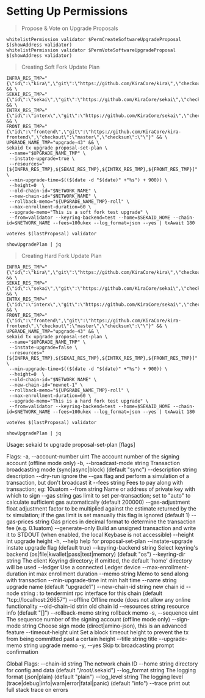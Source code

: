 
# Setting Up Permissions

> Propose & Vote on Upgrade Proposals

```
whitelistPermission validator $PermCreateSoftwareUpgradeProposal $(showAddress validator)
whitelistPermission validator $PermVoteSoftwareUpgradeProposal $(showAddress validator) 
```

> Creating Soft Fork Update Plan

```
INFRA_RES_TMP="{\"id\":\"kira\",\"git\":\"https://github.com/KiraCore/kira\",\"checkout\":\"testnet\",\"checksum\":\"\"}" && \
SEKAI_RES_TMP="{\"id\":\"sekai\",\"git\":\"https://github.com/KiraCore/sekai\",\"checkout\":\"master\",\"checksum\":\"\"}" && \
INTRX_RES_TMP="{\"id\":\"interx\",\"git\":\"https://github.com/KiraCore/sekai\",\"checkout\":\"master\",\"checksum\":\"\"}" && \
FRONT_RES_TMP="{\"id\":\"frontend\",\"git\":\"https://github.com/KiraCore/kira-frontend\",\"checkout\":\"master\",\"checksum\":\"\"}" && \
UPGRADE_NAME_TMP="upgrade-43" && \
sekaid tx upgrade proposal-set-plan \
 --name="$UPGRADE_NAME_TMP" \
 --instate-upgrade=true \
 --resources="[${INFRA_RES_TMP},${SEKAI_RES_TMP},${INTRX_RES_TMP},${FRONT_RES_TMP}]" \
 --min-upgrade-time=$(($(date -d "$(date)" +"%s") + 900)) \
 --height=0  \
 --old-chain-id="$NETWORK_NAME" \
 --new-chain-id="$NETWORK_NAME" \
 --rollback-memo="${UPGRADE_NAME_TMP}-roll" \
 --max-enrollment-duration=60 \
 --upgrade-memo="This is a soft fork test upgrade" \
 --from=validator --keyring-backend=test --home=$SEKAID_HOME --chain-id=$NETWORK_NAME --fees=100ukex --log_format=json --yes | txAwait 180

voteYes $(lastProposal) validator

showUpgradePlan | jq
```

> Creating Hard Fork Update Plan

```
INFRA_RES_TMP="{\"id\":\"kira\",\"git\":\"https://github.com/KiraCore/kira\",\"checkout\":\"testnet\",\"checksum\":\"\"}" && \
SEKAI_RES_TMP="{\"id\":\"sekai\",\"git\":\"https://github.com/KiraCore/sekai\",\"checkout\":\"master\",\"checksum\":\"\"}" && \
INTRX_RES_TMP="{\"id\":\"interx\",\"git\":\"https://github.com/KiraCore/sekai\",\"checkout\":\"master\",\"checksum\":\"\"}" && \
FRONT_RES_TMP="{\"id\":\"frontend\",\"git\":\"https://github.com/KiraCore/kira-frontend\",\"checkout\":\"master\",\"checksum\":\"\"}" && \
UPGRADE_NAME_TMP="upgrade-43" && \
sekaid tx upgrade proposal-set-plan \
 --name="$UPGRADE_NAME_TMP" \
 --instate-upgrade=false \
 --resources="[${INFRA_RES_TMP},${SEKAI_RES_TMP},${INTRX_RES_TMP},${FRONT_RES_TMP}]" \
 --min-upgrade-time=$(($(date -d "$(date)" +"%s") + 900)) \
 --height=0  \
 --old-chain-id="$NETWORK_NAME" \
 --new-chain-id="newnet-1" \
 --rollback-memo="${UPGRADE_NAME_TMP}-roll" \
 --max-enrollment-duration=60 \
 --upgrade-memo="This is a hard fork test upgrade" \
 --from=validator --keyring-backend=test --home=$SEKAID_HOME --chain-id=$NETWORK_NAME --fees=100ukex --log_format=json --yes | txAwait 180

voteYes $(lastProposal) validator

showUpgradePlan | jq
```

Usage:
  sekaid tx upgrade proposal-set-plan [flags]

Flags:
  -a, --account-number uint           The account number of the signing account (offline mode only)
  -b, --broadcast-mode string         Transaction broadcasting mode (sync|async|block) (default "sync")
      --description string            description
      --dry-run                       ignore the --gas flag and perform a simulation of a transaction, but don't broadcast it      --fees string                   Fees to pay along with transaction; eg: 10uatom
      --from string                   Name or address of private key with which to sign
      --gas string                    gas limit to set per-transaction; set to "auto" to calculate sufficient gas automatically (default 200000)
      --gas-adjustment float          adjustment factor to be multiplied against the estimate returned by the tx simulation; if the gas limit is set manually this flag is ignored  (default 1)
      --gas-prices string             Gas prices in decimal format to determine the transaction fee (e.g. 0.1uatom)
      --generate-only                 Build an unsigned transaction and write it to STDOUT (when enabled, the local Keybase is not accessible)
      --height int                    upgrade height
  -h, --help                          help for proposal-set-plan
      --instate-upgrade               instate upgrade flag (default true)
      --keyring-backend string        Select keyring's backend (os|file|kwallet|pass|test|memory) (default "os")
      --keyring-dir string            The client Keyring directory; if omitted, the default 'home' directory will be used
      --ledger                        Use a connected Ledger device
      --max-enrollment-duration int   max enrollment duration
      --memo string                   Memo to send along with transaction
      --min-upgrade-time int          min halt time
      --name string                   upgrade name (default "upgrade1")
      --new-chain-id string           new chain id
      --node string                   <host>:<port> to tendermint rpc interface for this chain (default "tcp://localhost:26657")
      --offline                       Offline mode (does not allow any online functionality
      --old-chain-id strin           old chain id
      --resources string              resource info (default "[]")
      --rollback-memo string          rollback memo
  -s, --sequence uint                 The sequence number of the signing account (offline mode only)
      --sign-mode string              Choose sign mode (direct|amino-json), this is an advanced feature
      --timeout-height uint           Set a block timeout height to prevent the tx from being committed past a certain height      --title string                  title
      --upgrade-memo string           upgrade memo
  -y, --yes                           Skip tx broadcasting prompt confirmation

Global Flags:
      --chain-id string     The network chain ID
      --home string         directory for config and data (default "/root/.sekaid")
      --log_format string   The logging format (json|plain) (default "plain")
      --log_level string    The logging level (trace|debug|info|warn|error|fatal|panic) (default "info")
      --trace               print out full stack trace on errors